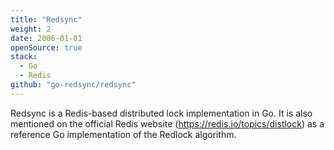 ```yaml
---
title: "Redsync"
weight: 2
date: 2006-01-01
openSource: true
stack:
  - Go
  - Redis
github: "go-redsync/redsync"
---
```


Redsync is a Redis-based distributed lock implementation in Go. It is also mentioned on the official Redis website (https://redis.io/topics/distlock) as a reference Go implementation of the Redlock algorithm.
